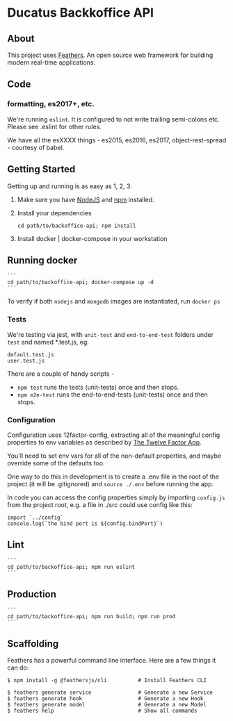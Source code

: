 # Ducatus Backkoffice API

>

## About

This project uses [Feathers](http://feathersjs.com). An open source web framework for building modern real-time applications.
## Code

### formatting, es2017+, etc.

We're running `eslint`. It is configured to not write trailing semi-colons etc. Please see .eslint for other rules.

We have all the esXXXX things - es2015, es2016, es2017, object-rest-spread - courtesy of babel.



## Getting Started

Getting up and running is as easy as 1, 2, 3.

1. Make sure you have [NodeJS](https://nodejs.org/) and [npm](https://www.npmjs.com/) installed.
2. Install your dependencies

    ```
    cd path/to/backoffice-api; npm install
    ```

3. Install docker | docker-compose in your workstation

## Running docker

    ```
    cd path/to/backoffice-api; docker-compose up -d
    ```
To verify if both `nodejs` and `mongodb` images are instantiated, run `docker ps`

### Tests
We're testing via jest, with `unit-test` and `end-to-end-test` folders under `test` and named \*.test.js, eg.
```
default.test.js
user.test.js
```

There are a couple of handy scripts -

* `npm test` runs the tests (unit-tests) once and then stops.
* `npm e2e-test` runs the end-to-end-tests (unit-tests) once and then stops.

### Configuration

Configuration uses 12factor-config, extracting all of the meaningful config properties to env
variables as described by [The Twelve Factor App](https://12factor.net/).

You'll need to set env vars for all of the non-default properties, and maybe override some of
the defaults too.

One way to do this in development is to create a .env file in the root of the project (it will
be .gitignored) and `source ./.env` before running the app.

In code you can access the config properties simply by importing `config.js` from the project root,
e.g. a file in ./src could use config like this:

```
import `../config`
console.log(`the bind port is ${config.bindPort}`)
```

## Lint

    ```
    cd path/to/backoffice-api; npm run eslint
    ```

## Production

    ```
    cd path/to/backoffice-api; npm run build; npm run prod
    ```

## Scaffolding

Feathers has a powerful command line interface. Here are a few things it can do:

```
$ npm install -g @feathersjs/cli          # Install Feathers CLI

$ feathers generate service               # Generate a new Service
$ feathers generate hook                  # Generate a new Hook
$ feathers generate model                 # Generate a new Model
$ feathers help                           # Show all commands
```
